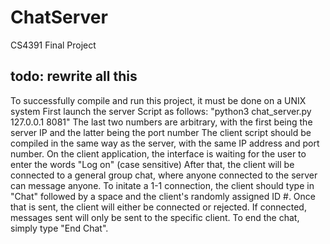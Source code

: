 # ChatServer
CS4391 Final Project
 
## todo: rewrite all this

To successfully compile and run this project, it must be done on a UNIX system
First launch the server Script as follows: "python3 chat_server.py 127.0.0.1 8081"
The last two numbers are arbitrary, with the first being the server IP and the latter being the port number
The client script should be compiled in the same way as the server, with the same IP address and port number.
On the client application, the interface is waiting for the user to enter the words "Log on" (case sensitive)
After that, the client will be connected to a general group chat, where anyone connected to the server can message anyone.
To initate a 1-1 connection, the client should type in "Chat" followed by a space and the client's randomly assigned ID #.
Once that is sent, the client will either be connected or rejected.
If connected, messages sent will only be sent to the specific client. To end the chat, simply type "End Chat".
